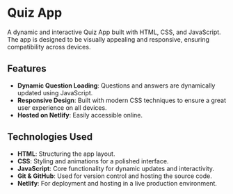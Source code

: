 # Quiz App

A dynamic and interactive Quiz App built with HTML, CSS, and JavaScript. The app is designed to be visually appealing and responsive, ensuring compatibility across devices.

## Features
- **Dynamic Question Loading**: Questions and answers are dynamically updated using JavaScript.
- **Responsive Design**: Built with modern CSS techniques to ensure a great user experience on all devices.
- **Hosted on Netlify**: Easily accessible online.

## Technologies Used
- **HTML**: Structuring the app layout.
- **CSS**: Styling and animations for a polished interface.
- **JavaScript**: Core functionality for dynamic updates and interactivity.
- **Git & GitHub**: Used for version control and hosting the source code.
- **Netlify**: For deployment and hosting in a live production environment.